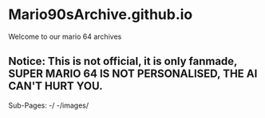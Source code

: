# Mario90sArchive.github.io
Welcome to our mario 64 archives
## Notice: This is not official, it is only fanmade, SUPER MARIO 64 IS NOT PERSONALISED, THE AI CAN'T HURT YOU.
Sub-Pages:
-/
-/images/
